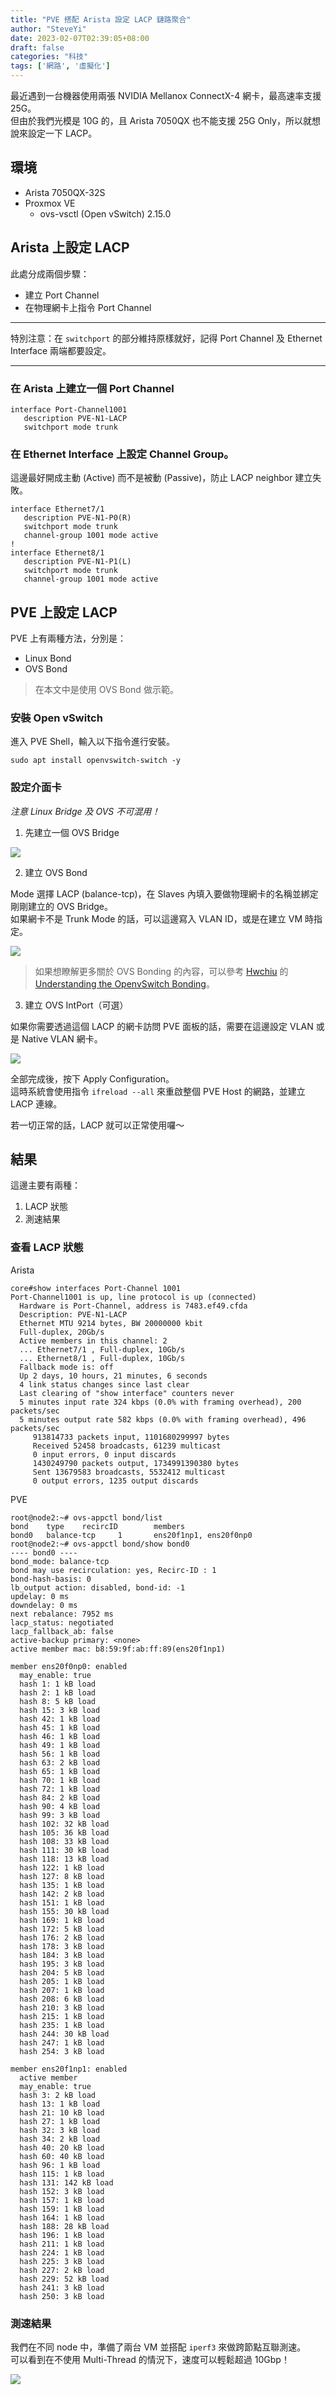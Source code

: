 ```yaml
---
title: "PVE 搭配 Arista 設定 LACP 鏈路聚合"
author: "SteveYi"
date: 2023-02-07T02:39:05+08:00
draft: false
categories: "科技"
tags: ['網路', '虛擬化']
---
```


最近遇到一台機器使用兩張 NVIDIA Mellanox ConnectX-4 網卡，最高速率支援 25G。  
但由於我們光模是 10G 的，且 Arista 7050QX 也不能支援 25G Only，所以就想說來設定一下 LACP。

## 環境

- Arista 7050QX-32S
- Proxmox VE
    - ovs-vsctl (Open vSwitch) 2.15.0

## Arista 上設定 LACP

此處分成兩個步驟：

- 建立 Port Channel
- 在物理網卡上指令 Port Channel

***
特別注意：在 `switchport` 的部分維持原樣就好，記得 Port Channel 及 Ethernet Interface 兩端都要設定。
***

### 在 Arista 上建立一個 Port Channel

```shell
interface Port-Channel1001
   description PVE-N1-LACP
   switchport mode trunk
```

### 在 Ethernet Interface 上設定 Channel Group。 

這邊最好開成主動 (Active) 而不是被動 (Passive)，防止 LACP neighbor 建立失敗。

```shell
interface Ethernet7/1
   description PVE-N1-P0(R)
   switchport mode trunk
   channel-group 1001 mode active
!
interface Ethernet8/1
   description PVE-N1-P1(L)
   switchport mode trunk
   channel-group 1001 mode active
```

## PVE 上設定 LACP

PVE 上有兩種方法，分別是：

- Linux Bond
- OVS Bond

> 在本文中是使用 OVS Bond 做示範。

### 安裝 Open vSwitch

進入 PVE Shell，輸入以下指令進行安裝。

```shell
sudo apt install openvswitch-switch -y
```

### 設定介面卡

*注意 Linux Bridge 及 OVS 不可混用！*

1. 先建立一個 OVS Bridge

![](https://i.imgur.com/PRJDx2A.png)

2. 建立 OVS Bond

Mode 選擇 LACP (balance-tcp)，在 Slaves 內填入要做物理網卡的名稱並綁定剛剛建立的 OVS Bridge。  
如果網卡不是 Trunk Mode 的話，可以這邊寫入 VLAN ID，或是在建立 VM 時指定。

![](https://i.imgur.com/7fvU2gd.png)

> 如果想瞭解更多關於 OVS Bonding 的內容，可以參考 [Hwchiu](https://www.hwchiu.com/) 的 [Understanding the OpenvSwitch Bonding](https://www.hwchiu.com/openvswitch-bonding.html)。

3. 建立 OVS IntPort（可選）

如果你需要透過這個 LACP 的網卡訪問 PVE 面板的話，需要在這邊設定 VLAN 或是 Native VLAN 網卡。

![](https://i.imgur.com/yqPhGCm.png)

全部完成後，按下 Apply Configuration。  
這時系統會使用指令 `ifreload --all` 來重啟整個 PVE Host 的網路，並建立 LACP 連線。

若一切正常的話，LACP 就可以正常使用囉～

## 結果

這邊主要有兩種：
1. LACP 狀態
2. 測速結果

### 查看 LACP 狀態

Arista

```shell
core#show interfaces Port-Channel 1001
Port-Channel1001 is up, line protocol is up (connected)
  Hardware is Port-Channel, address is 7483.ef49.cfda
  Description: PVE-N1-LACP
  Ethernet MTU 9214 bytes, BW 20000000 kbit
  Full-duplex, 20Gb/s
  Active members in this channel: 2
  ... Ethernet7/1 , Full-duplex, 10Gb/s
  ... Ethernet8/1 , Full-duplex, 10Gb/s
  Fallback mode is: off
  Up 2 days, 10 hours, 21 minutes, 6 seconds
  4 link status changes since last clear
  Last clearing of "show interface" counters never
  5 minutes input rate 324 kbps (0.0% with framing overhead), 200 packets/sec
  5 minutes output rate 582 kbps (0.0% with framing overhead), 496 packets/sec
     913814733 packets input, 1101680299997 bytes
     Received 52458 broadcasts, 61239 multicast
     0 input errors, 0 input discards
     1430249790 packets output, 1734991390380 bytes
     Sent 13679583 broadcasts, 5532412 multicast
     0 output errors, 1235 output discards
```

PVE

```shell
root@node2:~# ovs-appctl bond/list
bond    type    recircID        members
bond0   balance-tcp     1       ens20f1np1, ens20f0np0
root@node2:~# ovs-appctl bond/show bond0
---- bond0 ----
bond_mode: balance-tcp
bond may use recirculation: yes, Recirc-ID : 1
bond-hash-basis: 0
lb_output action: disabled, bond-id: -1
updelay: 0 ms
downdelay: 0 ms
next rebalance: 7952 ms
lacp_status: negotiated
lacp_fallback_ab: false
active-backup primary: <none>
active member mac: b8:59:9f:ab:ff:89(ens20f1np1)

member ens20f0np0: enabled
  may_enable: true
  hash 1: 1 kB load
  hash 2: 1 kB load
  hash 8: 5 kB load
  hash 15: 3 kB load
  hash 42: 1 kB load
  hash 45: 1 kB load
  hash 46: 1 kB load
  hash 49: 1 kB load
  hash 56: 1 kB load
  hash 63: 2 kB load
  hash 65: 1 kB load
  hash 70: 1 kB load
  hash 72: 1 kB load
  hash 84: 2 kB load
  hash 90: 4 kB load
  hash 99: 3 kB load
  hash 102: 32 kB load
  hash 105: 36 kB load
  hash 108: 33 kB load
  hash 111: 30 kB load
  hash 118: 13 kB load
  hash 122: 1 kB load
  hash 127: 8 kB load
  hash 135: 1 kB load
  hash 142: 2 kB load
  hash 151: 1 kB load
  hash 155: 30 kB load
  hash 169: 1 kB load
  hash 172: 5 kB load
  hash 176: 2 kB load
  hash 178: 3 kB load
  hash 184: 3 kB load
  hash 195: 3 kB load
  hash 204: 5 kB load
  hash 205: 1 kB load
  hash 207: 1 kB load
  hash 208: 6 kB load
  hash 210: 3 kB load
  hash 215: 1 kB load
  hash 235: 1 kB load
  hash 244: 30 kB load
  hash 247: 1 kB load
  hash 254: 3 kB load

member ens20f1np1: enabled
  active member
  may_enable: true
  hash 3: 2 kB load
  hash 13: 1 kB load
  hash 21: 10 kB load
  hash 27: 1 kB load
  hash 32: 3 kB load
  hash 34: 2 kB load
  hash 40: 20 kB load
  hash 60: 40 kB load
  hash 96: 1 kB load
  hash 115: 1 kB load
  hash 131: 142 kB load
  hash 152: 3 kB load
  hash 157: 1 kB load
  hash 159: 1 kB load
  hash 164: 1 kB load
  hash 188: 28 kB load
  hash 196: 1 kB load
  hash 211: 1 kB load
  hash 224: 1 kB load
  hash 225: 3 kB load
  hash 227: 2 kB load
  hash 229: 52 kB load
  hash 241: 3 kB load
  hash 250: 3 kB load
```

### 測速結果

我們在不同 node 中，準備了兩台 VM 並搭配 `iperf3` 來做跨節點互聯測速。  
可以看到在不使用 Multi-Thread 的情況下，速度可以輕鬆超過 10Gbp！

![](https://i.imgur.com/l7XnFka.jpg)

